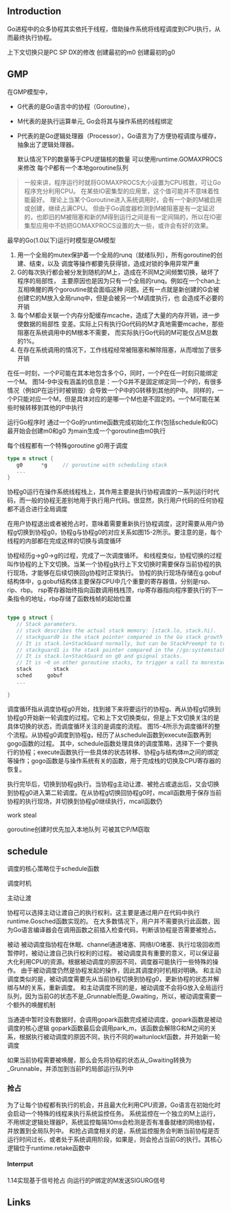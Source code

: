 ## Introduction

Go进程中的众多协程其实依托于线程，借助操作系统将线程调度到CPU执行，从而最终执行协程。

上下文切换只是PC SP DX的修改 创建最初的m0 创建最初的g0

## GMP



在GMP模型中，

- G代表的是Go语言中的协程（Goroutine），

- M代表的是执行运算单元, Go会将其与操作系统的线程绑定

- P代表的是Go逻辑处理器（Processor），Go语言为了方便协程调度与缓存，抽象出了逻辑处理器。

  默认情况下P的数量等于CPU逻辑核的数量 可以使用runtime.GOMAXPROCS来修改 每个P都有一个本地goroutine队列

> 一般来讲，程序运行时就将GOMAXPROCS大小设置为CPU核数，可让Go程序充分利用CPU。 在某些IO密集型的应用里，这个值可能并不意味着性能最好。 理论上当某个Goroutine进入系统调用时，会有一个新的M被启用或创建，继续占满CPU。 但由于Go调度器检测到M被阻塞是有一定延迟的，也即旧的M被阻塞和新的M得到运行之间是有一定间隔的，所以在IO密集型应用中不妨把GOMAXPROCS设置的大一些，或许会有好的效果。

最早的Go(1.0以下)运行时模型是GM模型
1. 用一个全局的mutex保护着一个全局的runq（就绪队列），所有goroutine的创建、结束，以及 调度等操作都要先获得锁，造成对锁的争用异常严重
2. G的每次执行都会被分发到随机的M上，造成在不同M之间频繁切换，破坏了程序的局部性， 主要原因也是因为只有一个全局的runq。例如在一个chan上互相唤醒的两个goroutine就会面临这种 问题。还有一点就是新创建的G会被创建它的M放入全局runq中，但是会被另一个M调度执行，也 会造成不必要的开销
3. 每个M都会关联一个内存分配缓存mcache，造成了大量的内存开销，进一步使数据的局部性 变差。实际上只有执行Go代码的M才真地需要mcache，那些阻塞在系统调用中的M根本不需要， 而实际执行Go代码的M可能仅占M总数的1%。
4. 在存在系统调用的情况下，工作线程经常被阻塞和解除阻塞，从而增加了很多开销

在任一时刻，一个P可能在其本地包含多个G，同时，一个P在任一时刻只能绑定一个M。
  图14-9中没有涵盖的信息是：一个G并不是固定绑定同一个P的，有很多情况（例如P在运行时被销毁）会导致一个P中的G转移到其他的P中。
  同样的，一个P只能对应一个M，但是具体对应的是哪一个M也是不固定的。一个M可能在某些时候转移到其他的P中执行



运行Go程序时 通过一个Go的runtime函数完成初始化工作(包括schedule和GC) 最开始会创建m0和g0 为main生成一个goroutine由m0执行







每个线程都有一个特殊goroutine g0用于调度

```go
type m struct {
   g0      *g     // goroutine with scheduling stack
   ...
}
```

协程g0运行在操作系统线程栈上，其作用主要是执行协程调度的一系列运行时代码，而一般的协程无差别地用于执行用户代码。很显然，执行用户代码的任何协程都不适合进行全局调度

在用户协程退出或者被抢占时，意味着需要重新执行协程调度，这时需要从用户协程g切换到协程g0，协程g与协程g0的对应关系如图15-2所示。要注意的是，每个线程的内部都在完成这样的切换与调度循环


协程经历g→g0→g的过程，完成了一次调度循环。
和线程类似，协程切换的过程叫作协程的上下文切换。当某一个协程g执行上下文切换时需要保存当前协程的执行现场，才能够在后续切换回g协程时正常执行。
协程的执行现场存储在g.gobuf结构体中，g.gobuf结构体主要保存CPU中几个重要的寄存器值，分别是rsp、rip、rbp。
rsp寄存器始终指向函数调用栈栈顶，rip寄存器指向程序要执行的下一条指令的地址，rbp存储了函数栈帧的起始位置
 ```go
 
type g struct {
	// Stack parameters.
	// stack describes the actual stack memory: [stack.lo, stack.hi).
	// stackguard0 is the stack pointer compared in the Go stack growth prologue.
	// It is stack.lo+StackGuard normally, but can be StackPreempt to trigger a preemption.
	// stackguard1 is the stack pointer compared in the //go:systemstack stack growth prologue.
	// It is stack.lo+StackGuard on g0 and gsignal stacks.
	// It is ~0 on other goroutine stacks, to trigger a call to morestackc (and crash).
	stack       stack  
	sched     gobuf
	...
		
}
 ```

调度循环指从调度协程g0开始，找到接下来将要运行的协程g、再从协程g切换到协程g0开始新一轮调度的过程。它和上下文切换类似，但是上下文切换关注的是具体切换的状态，而调度循环关注的是调度的流程。
图15-4所示为调度循环的整个流程。从协程g0调度到协程g，经历了从schedule函数到execute函数再到gogo函数的过程。
其中，schedule函数处理具体的调度策略，选择下一个要执行的协程；execute函数执行一些具体的状态转移、协程g与结构体m之间的绑定等操作；gogo函数是与操作系统有关的函数，用于完成栈的切换及CPU寄存器的恢复。

执行完毕后，切换到协程g执行。当协程g主动让渡、被抢占或退出后，又会切换到协程g0进入第二轮调度。在从协程g切换回协程g0时，mcall函数用于保存当前协程的执行现场，并切换到协程g0继续执行，mcall函数仍



work steal

goroutine创建时优先加入本地队列 可被其它P/M窃取

## schedule

调度的核心策略位于schedule函数 

调度时机


主动让渡

协程可以选择主动让渡自己的执行权利，这主要是通过用户在代码中执行runtime.Gosched函数实现的。
在大多数情况下，用户并不需要执行此函数，因为Go语言编译器会在调用函数之前插入检查代码，判断该协程是否需要被抢占。



被动
被动调度指协程在休眠、channel通道堵塞、网络I/O堵塞、执行垃圾回收而暂停时，被动让渡自己执行权利的过程。
被动调度具有重要的意义，可以保证最大化利用CPU的资源。根据被动调度的原因不同，调度器可能执行一些特殊的操作。
由于被动调度仍然是协程发起的操作，因此其调度的时机相对明确。
和主动调度类似的是，被动调度需要先从当前协程切换到协程g0，更新协程的状态并解绑与M的关系，重新调度。
和主动调度不同的是，被动调度不会将G放入全局运行队列，因为当前G的状态不是_Grunnable而是_Gwaiting，所以，被动调度需要一个额外的唤醒机制

当通道中暂时没有数据时，会调用gopark函数完成被动调度，gopark函数是被动调度的核心逻辑
gopark函数最后会调用park_m，该函数会解除G和M之间的关系，根据执行被动调度的原因不同，执行不同的waitunlockf函数，并开始新一轮调度

如果当前协程需要被唤醒，那么会先将协程的状态从_Gwaiting转换为_Grunnable，并添加到当前P的局部运行队列中



### 抢占

为了让每个协程都有执行的机会，并且最大化利用CPU资源，Go语言在初始化时会启动一个特殊的线程来执行系统监控任务。
系统监控在一个独立的M上运行，不用绑定逻辑处理器P，系统监控每隔10ms会检测是否有准备就绪的网络协程，并放置到全局队列中。
和抢占调度相关的是，系统监控服务会判断当前协程是否运行时间过长，或者处于系统调用阶段，如果是，则会抢占当前G的执行。其核心逻辑位于runtime.retake函数中



#### Interrput

1.14实现基于信号抢占 向运行的P绑定的M发送SIGURG信号





## Links

